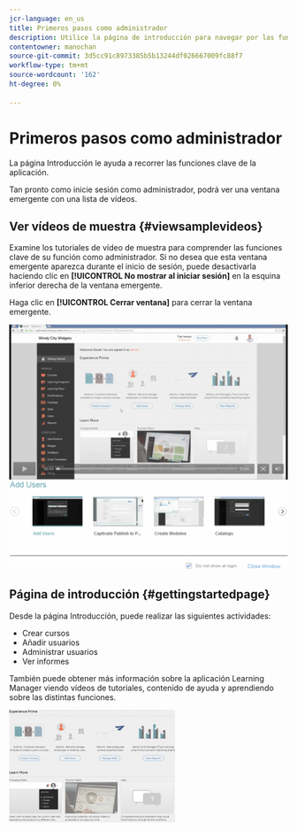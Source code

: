 ```yaml
---
jcr-language: en_us
title: Primeros pasos como administrador
description: Utilice la página de introducción para navegar por las funciones de administración clave de Adobe Learning Manager.
contentowner: manochan
source-git-commit: 3d5cc91c8973385b5b13244df026667009fc88f7
workflow-type: tm+mt
source-wordcount: '162'
ht-degree: 0%

---
```




# Primeros pasos como administrador

La página Introducción le ayuda a recorrer las funciones clave de la aplicación.

Tan pronto como inicie sesión como administrador, podrá ver una ventana emergente con una lista de vídeos.

## Ver vídeos de muestra {#viewsamplevideos}

Examine los tutoriales de vídeo de muestra para comprender las funciones clave de su función como administrador. Si no desea que esta ventana emergente aparezca durante el inicio de sesión, puede desactivarla haciendo clic en **[!UICONTROL No mostrar al iniciar sesión]** en la esquina inferior derecha de la ventana emergente.

Haga clic en **[!UICONTROL Cerrar ventana]** para cerrar la ventana emergente.

![](assets/welcome-videos-e1439961904106.png)

## Página de introducción {#gettingstartedpage}

Desde la página Introducción, puede realizar las siguientes actividades:

* Crear cursos
* Añadir usuarios
* Administrar usuarios
* Ver informes

También puede obtener más información sobre la aplicación Learning Manager viendo vídeos de tutoriales, contenido de ayuda y aprendiendo sobre las distintas funciones.

![](assets/admin-landing-page-300x204.png)

